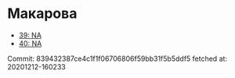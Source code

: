 # Макарова
- [39: NA](39.md)
- [40: NA](40.md)

Commit: 839432387ce4c1f1f06706806f59bb31f5b5ddf5
 fetched at: 20201212-160233
